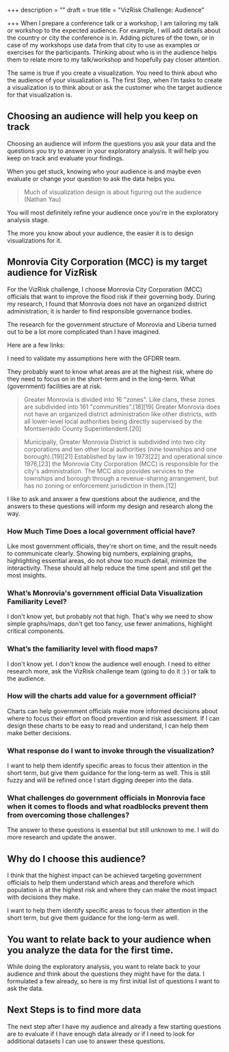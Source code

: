 +++
description = ""
draft = true
title = "VizRisk Challenge: Audience"

+++
When I prepare a conference talk or a workshop, I am tailoring my talk or workshop to the expected audience. For example, I will add details about the country or city the conference is in. Adding pictures of the town, or in case of my workshops use data from that city to use as examples or exercises for the participants. Thinking about who is in the audience helps them to relate more to my talk/workshop and hopefully pay closer attention.

The same is true if you create a visualization. You need to think about who the audience of your visualization is. The first Step, when I’m tasks to create a visualization is to think about or ask the customer who the target audience for that visualization is. 

## Choosing an audience will help you keep on track

Choosing an audience will inform the questions you ask your data and the questions you try to answer in your exploratory analysis. It will help you keep on track and evaluate your findings. 

When you get stuck, knowing who your audience is and maybe even evaluate or change your question to ask the data helps you. 

> Much of visualization design is about figuring out the audience (Nathan Yau)

You will most definitely refine your audience once you're in the exploratory analysis stage. 

The more you know about your audience, the easier it is to design visualizations for it. 

## Monrovia City Corporation (MCC) is my target audience for VizRisk

For the VizRisk challenge, I choose Monrovia City Corporation (MCC) officials that want to improve the flood risk if their governing body. During my research, I found that Monrovia does not have an organized district administration; it is harder to find responsible governance bodies.

The research for the government structure of Monrovia and Liberia turned out to be a lot more complicated than I have imagined. 

Here are a few links:

I need to validate my assumptions here with the GFDRR team. 

They probably want to know what areas are at the highest risk, where do they need to focus on in the short-term and in the long-term. What (government) facilities are at risk. 

> Greater Monrovia is divided into 16 "zones". Like clans, these zones are subdivided into 161 "communities".[18][19] Greater Monrovia does not have an organized district administration like other districts, with all lower-level local authorities being directly supervised by the Montserrado County Superintendent.[20]

> Municipally, Greater Monrovia District is subdivided into two city corporations and ten other local authorities (nine townships and one borough).[19][21] Established by law in 1973[22] and operational since 1976,[23] the Monrovia City Corporation (MCC) is responsible for the city's administration. The MCC also provides services to the townships and borough through a revenue-sharing arrangement, but has no zoning or enforcement jurisdiction in them.[12]

I like to ask and answer a few questions about the audience, and the answers to these questions will inform my design and research along the way.

### How Much Time Does a local government official have?

Like most government officials, they're short on time, and the result needs to communicate clearly. Showing big numbers, explaining graphs, highlighting essential areas, do not show too much detail, minimize the interactivity. These should all help reduce the time spent and still get the most insights.

### What’s Monrovia's government official Data Visualization Familiarity Level?

I don't know yet, but probably not that high. That's why we need to show simple graphs/maps, don't get too fancy, use fewer animations, highlight critical components. 

### What’s the familiarity level with flood maps?

I don't know yet. I don't know the audience well enough. I need to either research more, ask the VizRisk challenge team (going to do it :) ) or talk to the audience. 

### How will the charts add value for a government official?

Charts can help government officials make more informed decisions about where to focus their effort on flood prevention and risk assessment. If I can design these charts to be easy to read and understand, I can help them make better decisions. 

### What response do I want to invoke through the visualization?

I want to help them identify specific areas to focus their attention in the short term, but give them guidance for the long-term as well. This is still fuzzy and will be refined once I start digging deeper into the data. 

### What challenges do government officials in Monrovia face when it comes to floods and what roadblocks prevent them from overcoming those challenges?

The answer to these questions is essential but still unknown to me. I will do more research and update the answer. 

## Why do I choose this audience?

I think that the highest impact can be achieved targeting government officials to help them understand which areas and therefore which population is at the highest risk and where they can make the most impact with decisions they make. 

I want to help them identify specific areas to focus their attention in the short term, but give them guidance for the long-term as well. 

## You want to relate back to your audience when you analyze the data for the first time.

While doing the exploratory analysis, you want to relate back to your audience and think about the questions they might have for the data. I formulated a few already, so here is my first initial list of questions I want to ask the data. 

## Next Steps is to find more data

The next step after I have my audience and already a few starting questions are to evaluate if I have enough data already or if I need to look for additional datasets I can use to answer these questions.